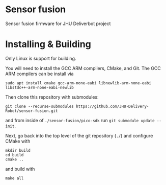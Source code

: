 # Sensor fusion

Sensor fusion firmware for JHU Deliverbot project

# Installing & Building

Only Linux is support for building.

You will need to install the GCC ARM compilers, CMake, and Git. The GCC ARM compilers can be install via
```
sudo apt install cmake gcc-arm-none-eabi libnewlib-arm-none-eabi libstdc++-arm-none-eabi-newlib
```

Then clone this repository with submodules:
```
git clone --recurse-submodules https://github.com/JHU-Delivery-Robot/sensor-fusion.git
```
and from inside of `./sensor-fusion/pico-sdk` run `git submodule update --init`.

Next, go back into the top level of the git repository (`./`) and configure CMake with
```
mkdir build
cd build
cmake ..
```
and build with
```
make all
```
